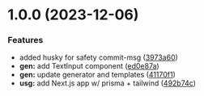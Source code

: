 # 1.0.0 (2023-12-06)


### Features

* added husky for safety commit-msg ([3973a60](https://github.com/MBrunoS/prisma-next-crud-generator/commit/3973a6030e0fb1b3b1d09e275e7ede032f52f5a6))
* **gen:** add TextInput component ([ed0e87a](https://github.com/MBrunoS/prisma-next-crud-generator/commit/ed0e87aecd3898bcd80c87f933534bda6882abaa))
* **gen:** update generator and templates ([41170f1](https://github.com/MBrunoS/prisma-next-crud-generator/commit/41170f158ced6e11f7b623a86f4858483901f7a7))
* **usg:** add Next.js app w/ prisma + tailwind ([492b74c](https://github.com/MBrunoS/prisma-next-crud-generator/commit/492b74c08efdab1ece79966f6a8eda58facadcd4))
